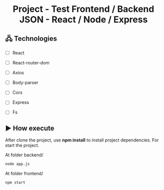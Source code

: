 <h1 align="center">
    Project - Test Frontend / Backend JSON - React / Node / Express 
</h1>

<!-- ![image](https://user-images.githubusercontent.com/105434742/233439151-a6f69a41-b971-42c9-895c-a61e5ea.png) -->


## 🖧 Technologies

-   [ ] React
-   [ ] React-router-dom
-   [ ] Axios
-   [ ] Body-parser
-   [ ] Cors
-   [ ] Express
-   [ ] Fs


## ▶️ How execute

After clone the project, use **npm install** to install project dependencies.
For start the project.

At folder backend/
```cl
node app.js 
```
At folder frontend/
```cl
npm start
```
